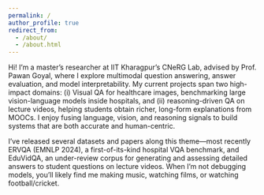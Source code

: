```yaml
---
permalink: /
author_profile: true
redirect_from: 
  - /about/
  - /about.html
---
```


Hi! I’m a master’s researcher at IIT Kharagpur’s CNeRG Lab, advised by Prof. Pawan Goyal, where I explore multimodal question answering, answer evaluation, and model interpretability. My current projects span two high-impact domains: (i) Visual QA for healthcare images, benchmarking large vision-language models inside hospitals, and (ii) reasoning-driven QA on lecture videos, helping students obtain richer, long-form explanations from MOOCs. I enjoy fusing language, vision, and reasoning signals to build systems that are both accurate and human-centric.

I’ve released several datasets and papers along this theme—most recently ERVQA (EMNLP 2024), a first-of-its-kind hospital VQA benchmark, and EduVidQA, an under-review corpus for generating and assessing detailed answers to student questions on lecture videos. When I’m not debugging models, you’ll likely find me making music, watching films, or watching football/cricket.
